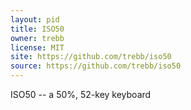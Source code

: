 ```yaml
---
layout: pid
title: ISO50
owner: trebb
license: MIT
site: https://github.com/trebb/iso50
source: https://github.com/trebb/iso50
---
```

ISO50 -- a 50%, 52-key keyboard
